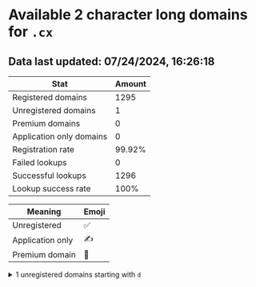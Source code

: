 # Available 2 character long domains for `.cx`

## Data last updated: 07/24/2024, 16:26:18

|Stat|Amount|
|--|--|
|Registered domains|1295|
|Unregistered domains|1|
|Premium domains|0|
|Application only domains|0|
|Registration rate|99.92%|
|Failed lookups|0|
|Successful lookups|1296|
|Lookup success rate|100%|


|Meaning|Emoji|
|--|--|
|Unregistered|:white_check_mark:|
|Application only|:writing_hand:|
|Premium domain|:gem:|

<details>
<summary>1 unregistered domains starting with <bold><code>d</code></bold></summary>

|Type|Domain|
|--|--|
|:white_check_mark:|`dw.cx`|
</details>